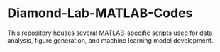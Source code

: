 # Diamond-Lab-MATLAB-Codes

This repository houses several MATLAB-specific scripts used for data analysis, figure generation, and machine learning model development.
